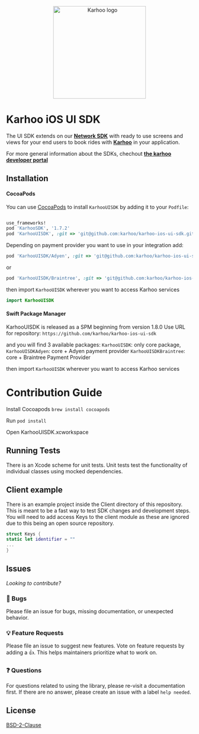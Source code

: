 <div align="center">
<a href="https://karhoo.com">
<img
alt="Karhoo logo"
width="250px"
src="https://cdn.karhoo.com/s/images/logos/karhoo_logo.png"
/>
</a>
</div>

# Karhoo iOS UI SDK

The UI SDK extends on our [**Network SDK**](https://github.com/karhoo/karhoo-ios-sdk) with ready to use screens and views for your end users to book rides with [**Karhoo**](https://karhoo.com/) in your application.

For more general information about the SDKs, chechout [**the karhoo developer portal**](https://developer.karhoo.com/docs/build-apps-using-sdks)

## Installation

#### CocoaPods
You can use [CocoaPods](http://cocoapods.org/) to install `KarhooUISDK` by adding it to your `Podfile`:

```ruby

use_frameworks!
pod 'KarhooSDK', '1.7.2'
pod 'KarhooUISDK', :git => 'git@github.com:karhoo/karhoo-ios-ui-sdk.git', :tag => '1.11.1'
```
Depending on payment provider you want to use in your integration add:
```ruby
pod 'KarhooUISDK/Adyen', :git => 'git@github.com:karhoo/karhoo-ios-ui-sdk.git', :tag => '1.11.1'
```
or
```ruby
pod 'KarhooUISDK/Braintree', :git => 'git@github.com:karhoo/karhoo-ios-ui-sdk.git', :tag => '1.11.1'
```

then import `KarhooUISDK` wherever you want to access Karhoo services

``` swift
import KarhooUISDK
```

#### Swift Package Manager
KarhooUISDK is released as a SPM beginning from version 1.8.0
Use URL for repository: `https://github.com/karhoo/karhoo-ios-ui-sdk`

and you will find 3 available packages:
`KarhooUISDK`: only core package, 	
`KarhooUISDKAdyen`: core + Adyen payment provider
`KarhooUISDKBraintree`: core + Braintree Payment Provider

then import `KarhooUISDK` wherever you want to access Karhoo services

# Contribution Guide 
Install Cocoapods 
`brew install cocoapods`


Run 
`pod install`

Open  KarhooUISDK.xcworkspace 

## Running Tests
There is an Xcode scheme for unit tests. Unit tests test the functionality of individual classes using mocked dependencies. 

## Client example
There is an example project inside the Client directory of this repository. This is meant to be a fast way to test SDK changes and development steps.  You will need to add access Keys to the client module as these are ignored due to this being an open source repository. 

```swift
struct Keys {
static let identifier = ""
...
}
```

## Issues

_Looking to contribute?_

### 🐛 Bugs

Please file an issue for bugs, missing documentation, or unexpected behavior.

### 💡 Feature Requests

Please file an issue to suggest new features. Vote on feature requests by adding
a 👍. This helps maintainers prioritize what to work on.

### ❓ Questions

For questions related to using the library, please re-visit a documentation first. If there are no answer, please create an issue with a label `help needed`.


## License
[BSD-2-Clause](./LICENSE)


